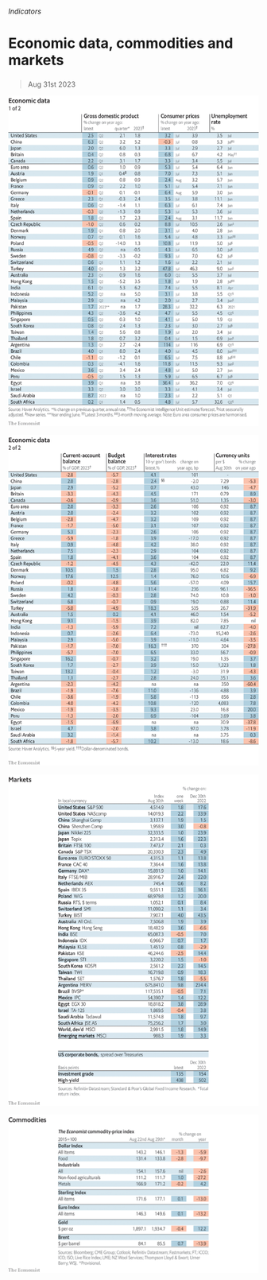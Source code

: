 ###### Indicators

# Economic data, commodities and markets 

#####  

> Aug 31st 2023 

![image](images/20230902_INT101.png) 


![image](images/20230902_INT102.png) 


![image](images/20230902_INT201.png) 


![image](images/20230902_INT401.png) 


